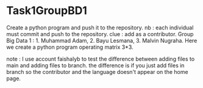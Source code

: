 # Task1GroupBD1
Create a python program and push it to the repository.
nb : each individual must commit and push to the repository.
clue : add as a contributor.
Group Big Data 1 : 1. Muhammad Adam, 2. Bayu Lesmana, 3. Malvin Nugraha.
Here we create a python program operating matrix 3*3.

note : I use account faishalyb to test the difference between adding files to main and adding files to branch.
the difference is if you just add files in branch so the contributor and the language doesn't appear on the home page.
